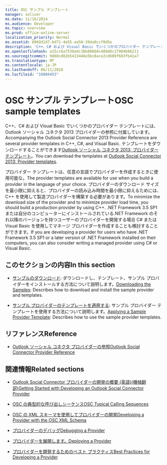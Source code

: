 ```yaml
---
title: OSC サンプル テンプレート
manager: soliver
ms.date: 11/16/2014
ms.audience: Developer
ms.topic: overview
ms.prod: office-online-server
localization_priority: Normal
ms.assetid: 896932d7-bd71-4a55-aa58-394a9ccf0d5e
description: 'C++、C# および Visual Basic でいくつかのプロバイダー テンプレートには、Outlook ソーシャル コネクタ 2013 プロバイダーの参照に付属しています。 Outlook ソーシャル コネクタ 2013 でテンプレートをダウンロードすることができます: プロバイダー テンプレートです。'
ms.openlocfilehash: a15cc6a7530adc38b89660c489d0c27904b86211
ms.sourcegitcommit: 9d60cd82b5413446e5bc8ace2cd689f683fb41a7
ms.translationtype: MT
ms.contentlocale: ja-JP
ms.lasthandoff: 06/11/2018
ms.locfileid: "19804453"
---
```

# <a name="osc-sample-templates"></a><span data-ttu-id="9cc97-104">OSC サンプル テンプレート</span><span class="sxs-lookup"><span data-stu-id="9cc97-104">OSC sample templates</span></span>

<span data-ttu-id="9cc97-105">C++、C# および Visual Basic でいくつかのプロバイダー テンプレートには、Outlook ソーシャル コネクタ 2013 プロバイダーの参照に付属しています。</span><span class="sxs-lookup"><span data-stu-id="9cc97-105">Accompanying the Outlook Social Connector 2013 Provider Reference are several provider templates in C++, C#, and Visual Basic.</span></span> <span data-ttu-id="9cc97-106">テンプレートをダウンロードすることができます[Outlook ソーシャル コネクタ 2013: プロバイダー テンプレート](http://code.msdn.microsoft.com/Outlook-Social-Connector-73fd8d2c)。</span><span class="sxs-lookup"><span data-stu-id="9cc97-106">You can download the templates at [Outlook Social Connector 2013: Provider templates](http://code.msdn.microsoft.com/Outlook-Social-Connector-73fd8d2c).</span></span>
  
<span data-ttu-id="9cc97-107">プロバイダー テンプレートは、任意の言語でプロバイダーを作成するときに使用可能な。</span><span class="sxs-lookup"><span data-stu-id="9cc97-107">The provider templates are available for use when you build a provider in the language of your choice.</span></span> <span data-ttu-id="9cc97-108">プロバイダーのダウンロード サイズを最小限に抑えると、プロバイダーの読み込み時間を最小限に抑えるためには、C++ を使用して製造プロバイダーを構築する必要があります。</span><span class="sxs-lookup"><span data-stu-id="9cc97-108">To minimize the download size of the provider and to minimize provider load time, you should build a production provider by using C++.</span></span> <span data-ttu-id="9cc97-109">.NET Framework 3.5 SP1 または自分のコンピューターにインストールされている.NET Framework のそれ以降のバージョンを持つユーザーのプロバイダーを開発する場合 C# または Visual Basic を使用してマネージ プロバイダーを作成することも検討することができます。</span><span class="sxs-lookup"><span data-stu-id="9cc97-109">If you are developing a provider for users who have .NET Framework 3.5 SP1 or a later version of .NET Framework installed on their computers, you can also consider writing a managed provider using C# or Visual Basic.</span></span>
  
## <a name="in-this-section"></a><span data-ttu-id="9cc97-110">このセクションの内容</span><span class="sxs-lookup"><span data-stu-id="9cc97-110">In this section</span></span>

- <span data-ttu-id="9cc97-111">[サンプルのダウンロード](downloading-the-samples.md): ダウンロードし、テンプレート、サンプル プロバイダーをインストールする方法について説明します。</span><span class="sxs-lookup"><span data-stu-id="9cc97-111">[Downloading the Samples](downloading-the-samples.md): Describes how to download and install the sample provider and templates.</span></span>
    
- <span data-ttu-id="9cc97-112">[サンプル プロバイダーのテンプレートを適用する](applying-a-sample-provider-template.md): サンプル プロバイダー テンプレートを使用する方法について説明します。</span><span class="sxs-lookup"><span data-stu-id="9cc97-112">[Applying a Sample Provider Template](applying-a-sample-provider-template.md): Describes how to use the sample provider templates.</span></span>
    
## <a name="reference"></a><span data-ttu-id="9cc97-113">リファレンス</span><span class="sxs-lookup"><span data-stu-id="9cc97-113">Reference</span></span>

- [<span data-ttu-id="9cc97-114">Outlook ソーシャル コネクタ プロバイダーの参照</span><span class="sxs-lookup"><span data-stu-id="9cc97-114">Outlook Social Connector Provider Reference</span></span>](outlook-social-connector-provider-reference-0.md)
  
## <a name="related-sections"></a><span data-ttu-id="9cc97-115">関連情報</span><span class="sxs-lookup"><span data-stu-id="9cc97-115">Related sections</span></span>

- [<span data-ttu-id="9cc97-116">Outlook Social Connector プロバイダーの開発の概要 (英語)(機械翻訳)</span><span class="sxs-lookup"><span data-stu-id="9cc97-116">Getting Started with Developing an Outlook Social Connector Provider</span></span>](getting-started-with-developing-an-outlook-social-connector-provider.md)
  
- [<span data-ttu-id="9cc97-117">OSC の典型的な呼び出しシーケンス</span><span class="sxs-lookup"><span data-stu-id="9cc97-117">OSC Typical Calling Sequences</span></span>](osc-typical-calling-sequences.md)
  
- [<span data-ttu-id="9cc97-118">OSC の XML スキーマを使用してプロバイダーの開発</span><span class="sxs-lookup"><span data-stu-id="9cc97-118">Developing a Provider with the OSC XML Schema</span></span>](developing-a-provider-with-the-osc-xml-schema.md)
  
- [<span data-ttu-id="9cc97-119">プロバイダーのデバッグ</span><span class="sxs-lookup"><span data-stu-id="9cc97-119">Debugging a Provider</span></span>](debugging-a-provider.md)
  
- [<span data-ttu-id="9cc97-120">プロバイダーを展開します。</span><span class="sxs-lookup"><span data-stu-id="9cc97-120">Deploying a Provider</span></span>](deploying-a-provider.md)
  
- [<span data-ttu-id="9cc97-121">プロバイダーを開発するためのベスト プラクティス</span><span class="sxs-lookup"><span data-stu-id="9cc97-121">Best Practices for Developing a Provider</span></span>](best-practices-for-developing-a-provider.md)
  

